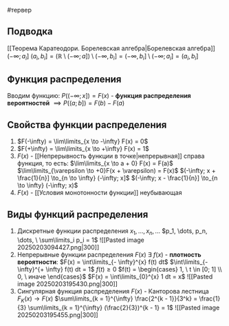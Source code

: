 #тервер 
## Подводка
[[Теорема Каратеодори. Борелевская алгебра|Борелевская алгебра]]
$(- \infty; a_i]$
$(a_i, b_i] = (\mathbb{R} \setminus (- \infty; a]) \setminus (- \infty, b_i] = (-\infty, b_i] \setminus (-\infty; a_i] = (a_i, b_i]$

## Функция распределения
Вводим функцию:
$P ((- \infty; x]) = F(x)$ - **функция распределения вероятностей**
$\implies P((a; b]) = F(b) - F(a)$

## Свойства функции распределения
1. $F(-\infty) = \lim\limits_{x \to -\infty} F(x) = 0$
2. $F(+\infty) = \lim\limits_{x \to +\infty} F(x) = 1$
3. $F(x)$ - [[Непрерывность функции в точке|непрерывная]] справа функция, то есть: 
	$\lim\limits_{x \to a + 0} F(x) = F(a)$
	$\lim\limits_{\varepsilon \to +0}F(x + \varepsilon) = F(x)$
	$(-\infty; x + \frac{1}{n}] \to_{n \to \infty} (-\infty; x]$
	$(-\infty; x - \frac{1}{n}] \to_{n \to \infty} (-\infty; x)$
4. $F(x)$ - [[Условия монотонности функции]] неубывающая

## Виды функций распределения
1. Дискретные функции распределения
	$x_1, \dots, x_n, \dots$
	$p_1, \dots, p_n, \dots, \ \sum\limits_i p_i = 1$
	![[Pasted image 20250203094427.png|300]]
2. Непрерывные функции распределения
	$F(x) \ \exists \ f(x)$ - **плотность вероятности**: $F(x) = \int\limits_{- \infty}^{x} f(t) dt$
	$\int\limits_{- \infty}^{+ \infty} f(t) dt = 1$
	$f(t) \geq 0$
	$f(t) = \begin{cases} 1, \ t \in [0; 1] \\ 0, \ иначе \end{cases}$
	$F(x) = \int\limits_{0}^{x} 1 dt = x$
	![[Pasted image 20250203195430.png|300]]
3. Сингулярная функция распределения
	$F(x)$ - Канторова лестница
	$F_K(x) \to F(x)$
	$\sum\limits_{k = 1}^{\infty} \frac{2^{k - 1}}{3^k} = \frac{1}{3} \sum\limits_{k = 1}^{\infty} (\frac{2}{3})^{k - 1} = 1$
	![[Pasted image 20250203195455.png|300]]